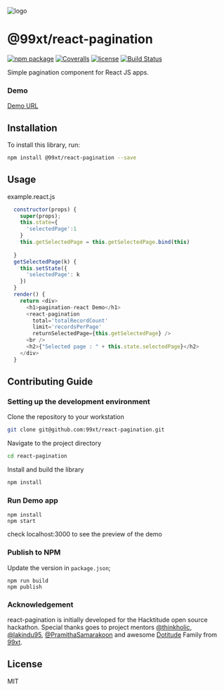 ![logo](https://user-images.githubusercontent.com/7692626/30778463-2e0a6c64-a0f4-11e7-9f81-f44dd0538caf.png)

# @99xt/react-pagination

[![npm package][npm-badge]][npm]
[![Coveralls](https://coveralls.io/repos/github/99xt/react-pagination/badge.svg?branch=master)](https://coveralls.io/github/99xt/react-pagination?branch=master) 
[![license](https://img.shields.io/github/license/99xt/react-pagination.svg)](https://github.com/99xt/react-pagination/blob/master/LICENSE)
[![Build Status](https://api.travis-ci.org/99xt/react-pagination.png?branch=master)](https://travis-ci.org/99xt/react-pagination)


[npm-badge]: https://img.shields.io/npm/v/npm-package.png?style=flat-square
[npm]: https://www.npmjs.org/package/npm-package

Simple pagination component for React JS apps.

### Demo 

[Demo URL](http://react-pagination-demo-99xt.surge.sh)


## Installation

To install this library, run:

```bash
npm install @99xt/react-pagination --save
```

## Usage

example.react.js

```javascript
  constructor(props) {
    super(props);
    this.state={
      'selectedPage':1
    }
    this.getSelectedPage = this.getSelectedPage.bind(this)
    
  }
  getSelectedPage(k) {
    this.setState({
      'selectedPage': k
    })
  }
  render() {
    return <div>
      <h1>pagination-react Demo</h1>
      <react-pagination 
        total='totalRecordCount'
        limit='recordsPerPage'
        returnSelectedPage={this.getSelectedPage} />
      <br />
      <h2>{"Selected page : " + this.state.selectedPage}</h2>
    </div>
  }
```

## Contributing Guide

### Setting up the development environment

Clone the repository to your workstation

```bash
git clone git@github.com:99xt/react-pagination.git
```

Navigate to the project directory 

```bash
cd react-pagination
```

Install and build the library

```bash
npm install
```

### Run Demo app

```
npm install
npm start
```

check localhost:3000 to see the preview of the demo

### Publish to NPM

Update the version in `package.json`;

```
npm run build
npm publish
```

### Acknowledgement

react-pagination is initially developed for the Hacktitude open source hackathon. Special thanks goes to project mentors [@thinkholic](https://github.com/thinkholic), [@lakindu95](https://github.com/lakindu95), [@PramithaSamarakoon](https://github.com/PramithaSamarakoon) and awesome [Dotitude](http://dotitude.com/) Family from [99xt](http://www.99xtechnology.com/).

## License

MIT
